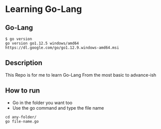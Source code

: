 # Learning Go-Lang

## Go-Lang
```
$ go version
go version go1.12.5 windows/amd64
https://dl.google.com/go/go1.12.9.windows-amd64.msi
```

## Description
This Repo is for me to learn Go-Lang
From the most basic to advance-ish

## How to run
* Go in the folder you want too
* Use the go command and type the file name
```
cd any-folder/
go file-name.go
```